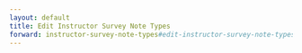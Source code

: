 ```yaml
---
layout: default
title: Edit Instructor Survey Note Types
forward: instructor-survey-note-types#edit-instructor-survey-note-types
---
```

